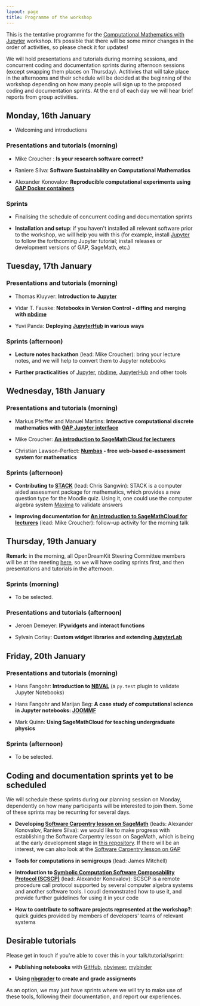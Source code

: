 ```yaml
---
layout: page
title: Programme of the workshop
---
```


This is the tentative programme for the 
[Computational Mathematics with Jupyter](http://opendreamkit.org/meetings/2017-01-16-ICMS/) workshop.
It’s possible that there will be some minor changes in the order of activities, so please check it
for updates!

We will hold presentations and tutorials during morning sessions, and
concurrent coding and documentation sprints during afternoon sessions
(except swapping them places on Thursday). Actitivies that will take 
place in the afternoons and their schedule will be decided at the 
beginning of the workshop depending on how many people will sign up 
to the proposed coding and documentation sprints. At the end of 
each day we will hear brief reports from group activities.

## Monday, 16th January

* Welcoming and introductions

### Presentations and tutorials (morning)

* Mike Croucher : **Is your research software correct?**

* Raniere Silva: **Software Sustainability on Computational Mathematics**

* Alexander Konovalov: **Reproducible computational experiments 
using [GAP Docker containers](https://hub.docker.com/u/gapsystem/)**

### Sprints 

* Finalising the schedule of concurrent coding and documentation sprints

* **Installation and setup**: if you haven't installed all relevant software
prior to the workshop, we will help you with this (for example, install 
[Jupyter](http://jupyter.org/) to follow the forthcoming Jupyter tutorial;
install releases or development versions of GAP, SageMath, etc.)


## Tuesday, 17th January

### Presentations and tutorials (morning)

* Thomas Kluyver: **Introduction to [Jupyter](http://jupyter.org/)**

* Vidar T. Fauske: **Notebooks in Version Control - diffing and merging with [nbdime](https://github.com/jupyter/nbdime)**

* Yuvi Panda: **Deploying [JupyterHub](https://github.com/jupyterhub/jupyterhub) in various ways**

### Sprints (afternoon)

* **Lecture notes hackathon** (lead: Mike Croucher): bring your lecture notes,
and we will help to convert them to Jupyter notebooks

* **Further practicalities** of [Jupyter](http://jupyter.org/), 
[nbdime](https://github.com/jupyter/nbdime),
[JupyterHub](https://github.com/jupyterhub/jupyterhub) and other tools


## Wednesday, 18th January

### Presentations and tutorials (morning)

* Markus Pfeiffer and Manuel Martins: **Interactive computational discrete mathematics 
with [GAP Jupyter interface](https://github.com/gap-packages/jupyter-gap)**

* Mike Croucher: **[An introduction to SageMathCloud for lecturers](https://github.com/mikecroucher/SMC_tutorial)**

* Christian Lawson-Perfect: **[Numbas](http://www.numbas.org.uk/) - free web-based e-assessment system for mathematics**

### Sprints (afternoon)

* **Contributing to [STACK](https://moodle.org/plugins/qtype_stack)** (lead: Chris Sangwin):
STACK is a computer aided assessment package for mathematics, which provides a 
new question type for the Moodle quiz. Using it, one could use the computer 
algebra system [Maxima](http://maxima.sourceforge.net/) to validate answers

* **Improving documentation for [An introduction to SageMathCloud for lecturers](https://github.com/mikecroucher/SMC_tutorial)**
(lead: Mike Croucher): follow-up activity for the morning talk

## Thursday, 19th January

**Remark**: in the morning, all OpenDreamKit Steering Committee members will be 
at the meeting [here](http://opendreamkit.org/2017/01/19/EdinburghSteeringCommittee/),
so we will have coding sprints first, and then presentations and tutorials in 
the afternoon.

### Sprints (morning)

* To be selected.

### Presentations and tutorials (afternoon)

* Jeroen Demeyer: **IPywidgets and interact functions**

* Sylvain Corlay: **Custom widget libraries and extending [JupyterLab](https://github.com/jupyterlab/jupyterlab)**


## Friday, 20th January

### Presentations and tutorials (morning)

* Hans Fangohr: **Introduction to [NBVAL](https://github.com/computationalmodelling/nbval)** (a `py.test` plugin to validate Jupyter Notebooks)

* Hans Fangohr and Marijan Beg: **A case study of computational science in Jupyter notebooks: [JOOMMF](https://joommf.github.io)**

* Mark Quinn: **Using SageMathCloud for teaching undergraduate physics**

### Sprints (afternoon)

* To be selected.


## Coding and documentation sprints yet to be scheduled

We will schedule these sprints during our planning session on Monday, 
dependently on how many participants will be interested to join them.
Some of these sprints may be recurring for several days.

* **Developing [Software Carpentry lesson on SageMath](http://alex-konovalov.github.io/sage-lesson/)**
(leads: Alexander Konovalov, Raniere Silva): we would like to make progress with establishing
the Software Carpentry lesson on SageMath, which is being at the early development stage in 
[this repository](https://github.com/alex-konovalov/sage-lesson). If there will be an interest,
we can also look at the [Software Carpentry lesson on GAP](http://alex-konovalov.github.io/gap-lesson/)

* **Tools for computations in semigroups** (lead: James Mitchell)

* **Introduction to [Symbolic Computation Software Composability Protocol (SCSCP)](http://www.symbolic-computing.org/scscp)**
(lead: Alexander Konovalov): SCSCP is a remote procedure call protocol
supported by several computer algebra systems and another software tools.
I coudl demonstrated how to use it, and provide further guidelines for using
it in your code

* **How to contribute to software projects represented at the workshop?**: quick guides
provided by members of developers' teams of relevant systems

## Desirable tutorials

Please get in touch if you're able to cover this in your talk/tutorial/sprint:

- **Publishing notebooks** with [GitHub](https://github.com/blog/1995-github-jupyter-notebooks-3), 
[nbviewer](https://nbviewer.jupyter.org/), [mybinder](http://mybinder.org/)

- **Using [nbgrader](http://nbgrader.readthedocs.io/en/stable/) to create and grade assigments**

As an option, we may just have sprints where we will try to make use of these
tools, following their documentation, and report our experiences.

